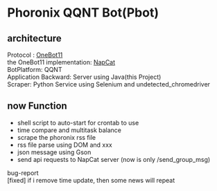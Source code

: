 # Phoronix QQNT Bot(Pbot)
## architecture
Protocol : [OneBot11](https://github.com/botuniverse/onebot)  
the OneBot11 implementation: [NapCat](https://github.com/NapNeko/NapCatQQ)  
BotPlatform: QQNT  
Application Backward: Server using Java(this Project)  
Scraper: Python Service using Selenium and undetected_chromedriver  

## now Function
- shell script to auto-start for crontab to use
- time compare and multitask balance
- scrape the phoronix rss file  
- rss file parse using DOM and xxx  
- json message using Gson
- send api requests to NapCat server (now is only /send_group_msg)

bug-report  
[fixed] if i remove time update, then some news will repeat



